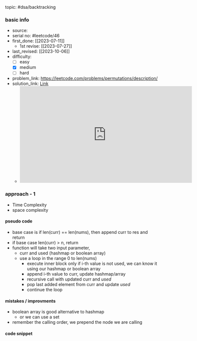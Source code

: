 topic: #dsa/backtracking 

### basic info
- source:  
- serial no: #leetcode/46
- first_done: [[2023-07-11]]
	- 1st revise: [[2023-07-27]]
- last_revised: [[2023-10-06]]
- difficulty:
	- [ ] easy
	- [x] medium
	- [ ] hard
- problem_link: https://leetcode.com/problems/permutations/description/
- solution_link: [Link](https://www.youtube.com/watch?v=Nabbpl7y4Lo) 
	- <iframe width="560" height="315" src="https://www.youtube.com/embed/Nabbpl7y4Lo" title="YouTube video player" frameborder="0" allow="accelerometer; autoplay; clipboard-write; encrypted-media; gyroscope; picture-in-picture; web-share" allowfullscreen></iframe>

### approach - 1
- Time Complexity
- space complexity

#### pseudo code
- base case is if len(curr) == len(nums), then append curr to res and return 
- if base case len(curr) > n, return
- function will take two input parameter, 
	- curr and used (hashmap or boolean array)
	- use a loop in the range 0 to len(nums)
		- execute inner block only if i-th value is not used, we can know it using our hashmap or boolean array
		- append i-th value to curr, update hashmap/array
		- recursive call with updated curr and *used*
		- pop last added element from curr and update *used*
		- continue the loop
#### mistakes / improvments
- boolean array is good alternative to hashmap
	- or we can use a set
- remember the calling order, we prepend the node we are calling
#### code snippet
```python

```